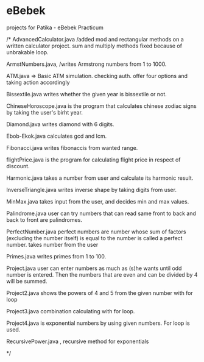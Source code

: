 # eBebek
projects for Patika -  eBebek Practicum

/* 
AdvancedCalculator.java /added mod and rectangular methods on a written calculator project. sum and multiply methods fixed because of unbrakable loop.

ArmstNumbers.java, /writes Armstrong numbers from 1 to 1000.

ATM.java  => Basic ATM simulation. checking auth. offer four options and taking action accordingly

Bissextile.java writes whether the given year is bissextile or not.

ChineseHoroscope.java is the program that calculates chinese zodiac signs by taking the user's birht year.

Diamond.java writes diamond with 6 digits.

Ebob-Ekok.java calculates gcd and lcm.

Fibonacci.java writes fibonaccis from wanted range.

flightPrice.java is the program for calculating flight price in respect of discount.

Harmonic.java takes a number from user and calculate its harmonic result.

InverseTriangle.java writes inverse shape by taking digits from user.

MinMax.java takes input from the user, and decides min and max values.

Palindrome.java user can try numbers that can read same front to back and back to front are palindromes.

PerfectNumber.java perfect numbers are number whose sum of factors (excluding the number itself) is equal to the number is called a perfect number. takes number from the user

Primes.java writes primes from 1 to 100.

Project.java user can enter numbers as much as (s)he wants until odd number is entered. Then the numbers that are even and can be divided by 4 will be summed.

Project2.java shows the powers of 4 and 5 from the given number with for loop

Project3.java combination calculating with for loop.

Project4.java is exponential numbers by using given numbers. For loop is used.

RecursivePower.java , recursive method for exponentials

*/
